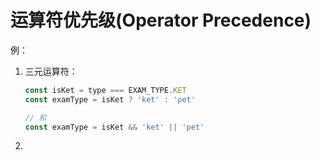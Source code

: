 # 运算符优先级(Operator Precedence)

例：

1. 三元运算符：
    
    ```jsx
    const isKet = type === EXAM_TYPE.KET
    const examType = isKet ? 'ket' : 'pet'
    
    // 和
    const examType = isKet && 'ket' || 'pet'
    ```
    
2.